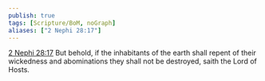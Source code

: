 ```yaml
---
publish: true
tags: [Scripture/BoM, noGraph]
aliases: ["2 Nephi 28:17"]
---
```

[2 Nephi 28:17](https://churchofjesuschrist.org/study/scriptures/bofm/2-ne/28?lang=eng&id=p17#p17) But behold, if the inhabitants of the earth shall repent of their wickedness and abominations they shall not be destroyed, saith the Lord of Hosts.
